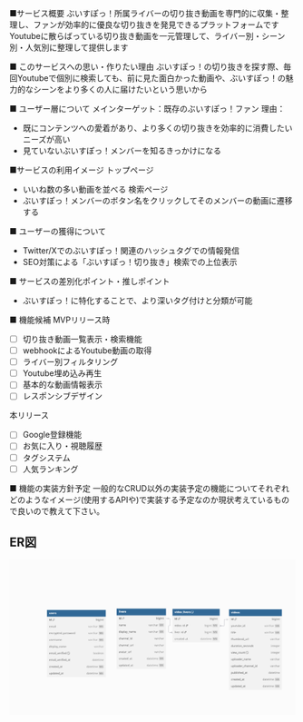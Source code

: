 ■サービス概要
ぶいすぽっ！所属ライバーの切り抜き動画を専門的に収集・整理し、ファンが効率的に優良な切り抜きを発見できるプラットフォームです
Youtubeに散らばっている切り抜き動画を一元管理して、ライバー別・シーン別・人気別に整理して提供します

■ このサービスへの思い・作りたい理由
ぶいすぽっ！の切り抜きを探す際、毎回Youtubeで個別に検索しても、前に見た面白かった動画や、ぶいすぽっ！の魅力的なシーンをより多くの人に届けたいという思いから

■ ユーザー層について
メインターゲット：既存のぶいすぽっ！ファン
理由：
- 既にコンテンツへの愛着があり、より多くの切り抜きを効率的に消費したいニーズが高い
- 見ていないぶいすぽっ！メンバーを知るきっかけになる

■サービスの利用イメージ
トップページ
- いいね数の多い動画を並べる
検索ページ
- ぶいすぽっ！メンバーのボタン名をクリックしてそのメンバーの動画に遷移する

■ ユーザーの獲得について
- Twitter/Xでのぶいすぽっ！関連のハッシュタグでの情報発信
- SEO対策による「ぶいすぽっ！切り抜き」検索での上位表示

■ サービスの差別化ポイント・推しポイント
- ぶいすぽっ！に特化することで、より深いタグ付けと分類が可能

■ 機能候補
MVPリリース時
- [ ] 切り抜き動画一覧表示・検索機能
- [ ] webhookによるYoutube動画の取得
- [ ] ライバー別フィルタリング
- [ ] Youtube埋め込み再生
- [ ] 基本的な動画情報表示
- [ ] レスポンシブデザイン

本リリース
- [ ] Google登録機能
- [ ] お気に入り・視聴履歴
- [ ] タグシステム
- [ ] 人気ランキング

■ 機能の実装方針予定
一般的なCRUD以外の実装予定の機能についてそれぞれどのようなイメージ(使用するAPIや)で実装する予定なのか現状考えているもので良いので教えて下さい。

## ER図
![ER図](image.png)